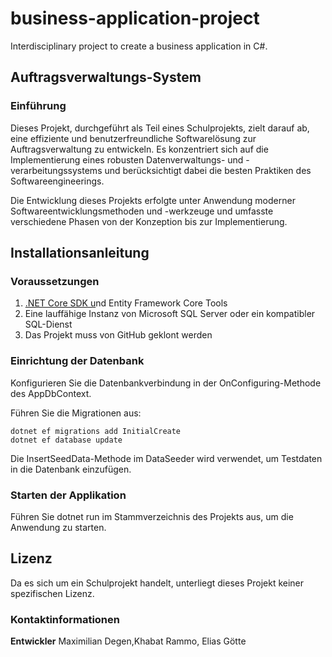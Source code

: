 # business-application-project

Interdisciplinary project to create a business application in C\#.

## Auftragsverwaltungs-System

### Einführung

Dieses Projekt, durchgeführt als Teil eines Schulprojekts, zielt darauf ab, eine effiziente und benutzerfreundliche Softwarelösung zur Auftragsverwaltung zu entwickeln. Es konzentriert sich auf die Implementierung eines robusten Datenverwaltungs- und -verarbeitungssystems und berücksichtigt dabei die besten Praktiken des Softwareengineerings.

Die Entwicklung dieses Projekts erfolgte unter Anwendung moderner Softwareentwicklungsmethoden und -werkzeuge und umfasste verschiedene Phasen von der Konzeption bis zur Implementierung.

## Installationsanleitung

### Voraussetzungen

1.  [.NET Core SDK u](https://learn.microsoft.com/de-de/ef/core/get-started/overview/install)nd Entity Framework Core Tools
2.  Eine lauffähige Instanz von Microsoft SQL Server oder ein kompatibler SQL-Dienst
3.  Das Projekt muss von GitHub geklont werden

### Einrichtung der Datenbank

Konfigurieren Sie die Datenbankverbindung in der OnConfiguring-Methode des AppDbContext.

Führen Sie die Migrationen aus:

```
dotnet ef migrations add InitialCreate
dotnet ef database update
```

Die InsertSeedData-Methode im DataSeeder wird verwendet, um Testdaten in die Datenbank einzufügen.

### Starten der Applikation

Führen Sie dotnet run im Stammverzeichnis des Projekts aus, um die Anwendung zu starten.

## Lizenz

Da es sich um ein Schulprojekt handelt, unterliegt dieses Projekt keiner spezifischen Lizenz.

### Kontaktinformationen

**Entwickler** Maximilian Degen,Khabat Rammo, Elias Götte
